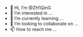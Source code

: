 - 👋 Hi, I’m @ZH1QinG
- 👀 I’m interested in ...
- 🌱 I’m currently learning ...
- 💞️ I’m looking to collaborate on ...
- 📫 How to reach me ...

<!---
ZH1QinG/ZH1QinG is a ✨ special ✨ repository because its `README.md` (this file) appears on your GitHub profile.
You can click the Preview link to take a look at your changes.
--->
